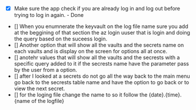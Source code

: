 - [x] Make sure the app check if you are already log in and log out before trying to log in again. - Done 
- [] When you enumnerate the keyvault on the log file name sure you add at the beggining of that section the az login uuser that is login and doing the query based on the suceess login. 
- [] Another option that will show all the vaults and the secrets name on each vaults and is display on the screen for options all at once. 
- [] anotehr values that will show all the vaults and the secrests with a specific query added to it if the secrests name have the parameter pass by the user from a option. 
- [] after I looked at a secrets do not go all the way back to the main menu go back to the secrests table name and have the option to go back or to view the next secret. 
- [] for the loging file change the name to so it follow the {date}.{time}.{name of the logfile}